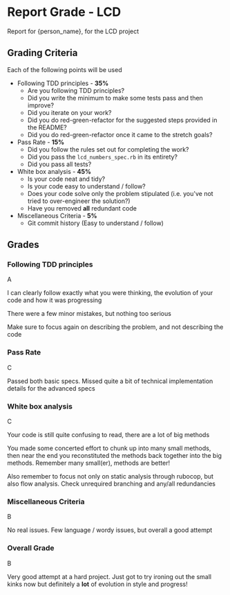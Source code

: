 # Report Grade - LCD

Report for {person_name}, for the LCD project

## Grading Criteria

Each of the following points will be used
* Following TDD principles - **35%**
  * Are you following TDD principles?
  * Did you write the minimum to make some tests pass and then improve?
  * Did you iterate on your work?
  * Did you do red-green-refactor for the suggested steps provided in the README?
  * Did you do red-green-refactor once it came to the stretch goals?
* Pass Rate - **15%**
  * Did you follow the rules set out for completing the work?
  * Did you pass the `lcd_numbers_spec.rb` in its entirety?
  * Did you pass all tests?
* White box analysis - **45%**
  * Is your code neat and tidy?
  * Is your code easy to understand / follow?
  * Does your code solve only the problem stipulated (i.e. you've not tried to over-engineer the solution?)
  * Have you removed **all** redundant code
* Miscellaneous Criteria - **5%**
  * Git commit history (Easy to understand / follow)

## Grades

### Following TDD principles

A

I can clearly follow exactly what you were thinking, the evolution of your code and how it was progressing

There were a few minor mistakes, but nothing too serious

Make sure to focus again on describing the problem, and not describing the code

### Pass Rate

C

Passed both basic specs. Missed quite a bit of technical implementation details for the advanced specs

### White box analysis

C

Your code is still quite confusing to read, there are a lot of big methods

You made some concerted effort to chunk up into many small methods, then near the end you reconstituted
the methods back together into the big methods. Remember many small(er), methods are better!

Also remember to focus not only on static analysis through rubocop, but also flow analysis. Check unrequired
branching and any/all redundancies

### Miscellaneous Criteria

B

No real issues. Few language / wordy issues, but overall a good attempt

### Overall Grade

B

Very good attempt at a hard project. Just got to try ironing out the small kinks now but definitely a **lot**
of evolution in style and progress!
